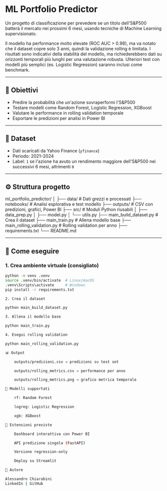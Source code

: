 # ML Portfolio Predictor

Un progetto di classificazione per prevedere se un titolo dell'S&P500 batterà il mercato nei prossimi 6 mesi, usando tecniche di Machine Learning supervisionato.

Il modello ha performance molto elevate (ROC AUC > 0.98), ma va notato che il dataset copre solo 3 anni, quindi la validazione rolling è limitata. I risultati sono indicativi della stabilità del modello, ma richiederebbero dati su orizzonti temporali più lunghi per una valutazione robusta. Ulteriori test con modelli più semplici (es. Logistic Regression) saranno inclusi come benchmark.

---

## 📌 Obiettivi

- Predire la probabilità che un'azione sovraperformi l'S&P500
- Testare modelli come Random Forest, Logistic Regression, XGBoost
- Valutare le performance in rolling validation temporale
- Esportare le predizioni per analisi in Power BI

---

## 🧠 Dataset

- Dati scaricati da Yahoo Finance (`yfinance`)
- Periodo: 2021–2024
- Label: `1` se l'azione ha avuto un rendimento maggiore dell'S&P500 nei successivi 6 mesi, altrimenti `0`

---

## ⚙️ Struttura progetto

ml_portfolio_predictor/
│
├── data/ # Dati grezzi e processati
├── notebooks/ # Analisi esplorativa e test modello
├── outputs/ # CSV con predizioni, grafici, Power BI
├── src/ # Moduli Python riusabili
│ ├── data_prep.py
│ ├── model.py
│ └── utils.py
├── main_build_dataset.py # Crea il dataset
├── main_train.py # Allena modello base
├── main_rolling_validation.py # Rolling validation per anno
├── requirements.txt
└── README.md


---

## 🚀 Come eseguire

### 1. Crea ambiente virtuale (consigliato)
```bash
python -m venv .venv
source .venv/bin/activate  # Linux/macOS
.venv\Scripts\activate     # Windows
pip install -r requirements.txt

2. Crea il dataset

python main_build_dataset.py

3. Allena il modello base

python main_train.py

4. Esegui rolling validation

python main_rolling_validation.py

📊 Output

    outputs/predizioni.csv → predizioni su test set

    outputs/rolling_metrics.csv → performance per anno

    outputs/rolling_metrics.png → grafico metrica temporale

🧠 Modelli supportati

    rf: Random Forest

    logreg: Logistic Regression

    xgb: XGBoost

🧩 Estensioni previste

    Dashboard interattiva con Power BI

    API predizione singola (FastAPI)

    Versione regression-only

    Deploy su Streamlit

👤 Autore

Alessandro Chiarabini
LinkedIn | GitHub 